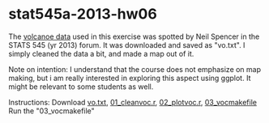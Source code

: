 stat545a-2013-hw06
==================

The [volcanoe data](https://docs.google.com/spreadsheet/ccc?key=0AonYZs4MzlZbdHU2anpicEt4cW54RGUtVzN2djcyc2c#gid=0) used in this exercise was spotted by Neil Spencer in the STATS 545 (yr 2013) forum. It was downloaded and saved as "vo.txt". I simply cleaned the data a bit, and made a map out of it. 

Note on intention:
I understand that the course does not emphasize on map making, but i am really interested in exploring this aspect using ggplot. It might be relevant to some students as well.

Instructions:
Download  [vo.txt](https://github.com/xxue/stat545a-2013-hw06/blob/master/vo.txt), [01_cleanvoc.r](https://github.com/xxue/stat545a-2013-hw06/blob/master/01_cleanvoc.r), [02_plotvoc.r](https://github.com/xxue/stat545a-2013-hw06/blob/master/02_plotvoc.r), [03_vocmakefile](https://github.com/xxue/stat545a-2013-hw06/blob/master/03_vocmakefile.r)
Run the "03_vocmakefile"







